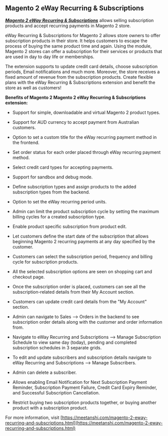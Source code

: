 ## Magento 2 eWay Recurring & Subscriptions

***[Magento 2 eWay Recurring & Subscriptions](https://meetanshi-blog.quora.com/Magento-2-eWay-Recurring-Subscriptions)*** allows selling subscription products and accept recurring payments in Magento 2 store.

eWay Recurring & Subscriptions for Magento 2 allows store owners to offer subscription products in their store. It helps customers to escape the process of buying the same product time and again. Using the module, Magento 2 stores can offer a subscription for their services or products that are used in day to day life or memberships.


The extension supports to update credit card details, choose subscription periods, Email notifications and much more. Moreover, the store receives a fixed amount of revenue from the subscription products. Create flexible plans with the eWay Recurring & Subscriptions extension and benefit the store as well as customers!

**Benefits of Magento 2 Magento 2 eWay Recurring & Subscriptions extension:**

* Support for simple, downloadable and virtual Magento 2 product types.

* Support for AUD currency to accept payment from Australian customers.

* Option to set a custom title for the eWay recurring payment method in the frontend.

* Set order status for each order placed through eWay recurring payment method.

* Select credit card types for accepting payments.

* Support for sandbox and debug mode.

* Define subscription types and assign products to the added subscription types from the backend.

* Option to set the eWay recurring period units.

* Admin can limit the product subscription cycle by setting the maximum billing cycles for a created subscription type.

* Enable product specific subscription from product edit.

* Let customers define the start date of the subscription that allows beginning Magento 2 recurring payments at any day specified by the customer.

* Customers can select the subscription period, frequency and billing cycle for subscription products.

* All the selected subscription options are seen on shopping cart and checkout page.

* Once the subscription order is placed, customers can see all the subscription-related details from their My Account section.

* Customers can update credit card details from the "My Account" section.

* Admin can navigate to Sales --> Orders in the backend to see subscription order details along with the customer and order information from.

* Navigate to eWay Recurring and Subscriptions --> Manage Subscription Schedule to view same day (today), pending and completed subscription schedules in 3 separate grids.

* To edit and update subscribers and subscription details navigate to eWay Recurring and Subscriptions --> Manage Subscribers.

* Admin can delete a subscriber.

* Allows enabling Email Notification for Next Subscription Payment Reminder, Subscription Payment Failure, Credit Card Expiry Reminder, and Successful Subscription Cancellation.

* Restrict buying two subscription products together, or buying another product with a subscription product.

For more information, visit [https://meetanshi.com/magento-2-eway-recurring-and-subscriptions.html](https://meetanshi.com/magento-2-eway-recurring-and-subscriptions.html)

